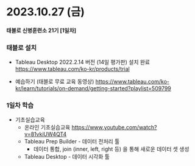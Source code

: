 # 2023.10.27 (금)

#### 태블로 신병훈련소 21기 [1일차]



### 태블로 설치

- Tableau Desktop 2022.2.14 버전 (14일 평가판) 설치 완료
  https://www.tableau.com/ko-kr/products/trial

- 예습하기 (태블로 무료 교육 동영상)
  https://www.tableau.com/ko-kr/learn/tutorials/on-demand/getting-started?playlist=509799



### 1일차 학습

- 기초실습교육
  - 온라인 기초실습교육 https://www.youtube.com/watch?v=81vkiUW4QT4
  - Tableau Prep Builder - 데이터 전처리 툴
    - 데이터 통합, join (inner, left, right 등) 을 통해 새로운 데이터 셋 생성
  - Tableau Desktop - 데이터 시각화 툴
